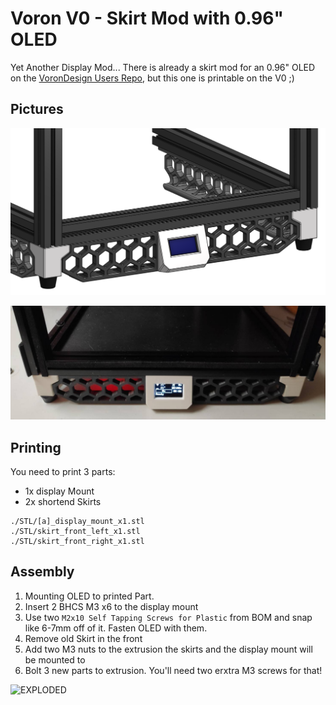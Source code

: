 # Voron V0 - Skirt Mod with 0.96" OLED
Yet Another Display Mod...
There is already a skirt mod for an 0.96" OLED on the [VoronDesign Users Repo](https://github.com/VoronDesign/VoronUsers/tree/master/printer_mods/), but this one is printable on the V0 ;)

## Pictures

![CAD](/0.96_OLED_Skirt_Mod/images/cad_view.png?raw=true)

![REAL](/0.96_OLED_Skirt_Mod/images/live_view.png?raw=true)


## Printing

You need to print 3 parts:
- 1x display Mount
- 2x shortend Skirts

```
./STL/[a]_display_mount_x1.stl
./STL/skirt_front_left_x1.stl
./STL/skirt_front_right_x1.stl
```

## Assembly
 1. Mounting OLED to printed Part.
 2. Insert 2 BHCS M3 x6 to the display mount
 3. Use two `M2x10 Self Tapping Screws for Plastic` from BOM and snap like 6-7mm off of it. Fasten OLED with them.
 2. Remove old Skirt in the front
 3. Add two M3 nuts to the extrusion the skirts and the display mount will be mounted to
 4. Bolt 3 new parts to extrusion.
You'll need two erxtra M3 screws for that!

![EXPLODED](/0.96_OLED_Skirt_Mod/images/exploded_view.png?raw=true)